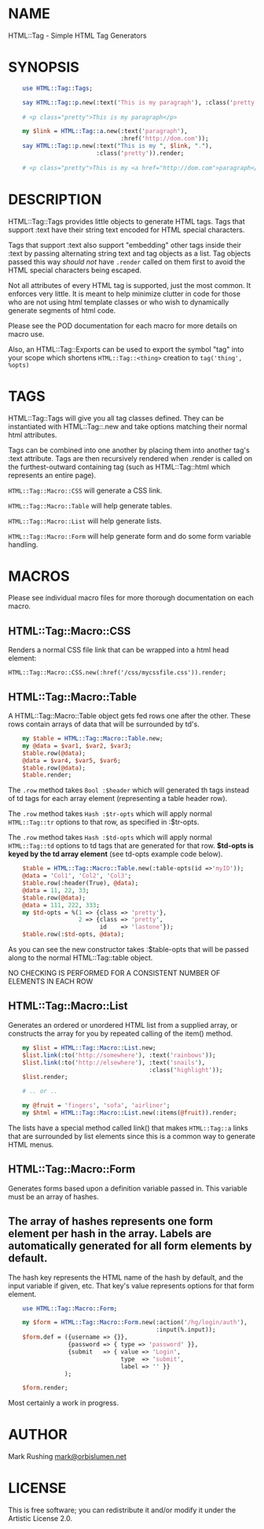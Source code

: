 # NAME

HTML::Tag - Simple HTML Tag Generators

# SYNOPSIS

```perl
    use HTML::Tag::Tags;

    say HTML::Tag::p.new(:text('This is my paragraph'), :class('pretty')).render;
    
    # <p class="pretty">This is my paragraph</p>

    my $link = HTML::Tag::a.new(:text('paragraph'),
                                :href('http://dom.com'));
    say HTML::Tag::p.new(:text("This is my ", $link, "."),
                         :class('pretty')).render;
    
    # <p class="pretty">This is my <a href="http://dom.com">paragraph</a>&period;</p>
```

# DESCRIPTION

HTML::Tag::Tags provides little objects to generate HTML tags. Tags
that support :text have their string text encoded for HTML special
characters.

Tags that support :text also support "embedding" other tags inside
their :text by passing alternating string text and tag objects as a
list. Tag objects passed this way *should not* have `.render` called
on them first to avoid the HTML special characters being escaped.

Not all attributes of every HTML tag is supported, just the most
common. It enforces very little. It is meant to help minimize clutter
in code for those who are not using html template classes or who wish
to dynamically generate segments of html code.

Please see the POD documentation for each macro for more details on
macro use.

Also, an HTML::Tag::Exports can be used to export the symbol "tag"
into your scope which shortens `HTML::Tag::<thing>` creation to
`tag('thing', %opts)`

# TAGS

HTML::Tag::Tags will give you all tag classes defined. They can be
instantiated with HTML::Tag::<whatever>.new and take options matching
their normal html attributes.

Tags can be combined into one another by placing them into another
tag's :text attribute. Tags are then recursively rendered when .render
is called on the furthest-outward containing tag (such as
HTML::Tag::html which represents an entire page).

`HTML::Tag::Macro::CSS` will generate a CSS link.

`HTML::Tag::Macro::Table` will help generate tables.

`HTML::Tag::Macro::List` will help generate lists.

`HTML::Tag::Macro::Form` will help generate form and do some form
variable handling.

# MACROS

Please see individual macro files for more thorough documentation on
each macro.

## HTML::Tag::Macro::CSS

Renders a normal CSS file link that can be wrapped into a html head element:

    HTML::Tag::Macro::CSS.new(:href('/css/mycssfile.css')).render;

## HTML::Tag::Macro::Table

A HTML::Tag::Macro::Table object gets fed rows one after the
other. These rows contain arrays of data that will be surrounded by
td's.

```perl
    my $table = HTML::Tag::Macro::Table.new;
    my @data = $var1, $var2, $var3;
    $table.row(@data);
    @data = $var4, $var5, $var6;
    $table.row(@data);
    $table.render;
 ```

The `.row` method takes `Bool :$header` which will generated th tags
instead of td tags for each array element (representing a table header
row).

The `.row` method takes `Hash :$tr-opts` which will apply normal
`HTML::Tag::tr` options to that row, as specified in :$tr-opts.

The `.row` method takes `Hash :$td-opts` which will apply normal
`HTML::Tag::td` options to td tags that are generated for that
row. **$td-opts is keyed by the td array element** (see td-opts example
code below).

```perl
    $table = HTML::Tag::Macro::Table.new(:table-opts(id =>'myID'));
    @data = 'Col1', 'Col2', 'Col3';
    $table.row(:header(True), @data);
    @data = 11, 22, 33;
    $table.row(@data);
    @data = 111, 222, 333;
    my $td-opts = %(1 => {class => 'pretty'},
                    2 => {class => 'pretty',
                          id    => 'lastone'});
    $table.row(:$td-opts, @data);
```

As you can see the new constructor takes :$table-opts that will be
passed along to the normal HTML::Tag::table object.

NO CHECKING IS PERFORMED FOR A CONSISTENT NUMBER OF ELEMENTS IN EACH
ROW

## HTML::Tag::Macro::List

Generates an ordered or unordered HTML list from a supplied array, or
constructs the array for you by repeated calling of the item() method.

```perl
    my $list = HTML::Tag::Macro::List.new;
    $list.link(:to('http://somewhere'), :text('rainbows'));
    $list.link(:to('http://elsewhere'), :text('snails'),
	                                    :class('highlight'));
    $list.render;

    # .. or ..

    my @fruit = 'fingers', 'sofa', 'airliner';
    my $html = HTML::Tag::Macro::List.new(:items(@fruit)).render;
```

The lists have a special method called link() that makes `HTML::Tag::a`
links that are surrounded by list elements since this is a common way
to generate HTML menus.

## HTML::Tag::Macro::Form

Generates forms based upon a definition variable passed in. This
variable must be an array of hashes.

The array of hashes represents one form element per hash in the
array. Labels are automatically generated for all form elements by
default.
-
The hash key represents the HTML name of the hash by default, and the
input variable if given, etc. That key's value represents options for
that form element.

```perl
    use HTML::Tag::Macro::Form;

    my $form = HTML::Tag::Macro::Form.new(:action('/hg/login/auth'),
                                          :input(%.input));
    $form.def = ({username => {}},
                 {password => { type => 'password' }},
                 {submit   => { value => 'Login',
                                type  => 'submit',
                                label => '' }}
                );

    $form.render;
```

Most certainly a work in progress.

# AUTHOR

Mark Rushing <mark@orbislumen.net>

# LICENSE

This is free software; you can redistribute it and/or modify it under
the Artistic License 2.0.
